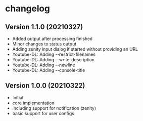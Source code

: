 # changelog
## Version 1.1.0 (20210327)
* Added output after processing finished
* Minor changes to status output
* Adding zenity input dialog if started without providing an URL
* Youtube-DL: Adding --restrict-filenames 
* Youtube-DL: Adding --write-description
* Youtube-DL: Adding --newline 
* Youtube-DL: Adding --console-title

## Version 1.0.0 (20210322)
* Initial
* core implementation
* including support for notification (zenity)
* basic support for user configs